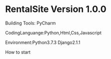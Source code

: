# RentalSite Version 1.0.0

Building Tools: PyCharm

CodingLanguange:Python,Html,Css,Javascript

Environment:Python3.7.3 Django2.1.1

How to start

